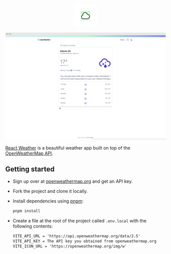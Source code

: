 <div align="center"> 
  <img height="72" width="72" src="./public/logo.svg" alt="App logo" />
</div>

![Landing page screenshot](./public/screenshot.png)

[React Weather](https://react-weather.denniskigen.com) is a beautiful weather app built on top of the [OpenWeatherMap API](https://openweathermap.org/api).

## Getting started

- Sign up over at [openweathermap.org](https://openweathermap.org) and get an API key.
- Fork the project and clone it locally.
- Install dependencies using [pnpm](https://pnpm.io/installation):

  ```sh
  pnpm install
  ```

- Create a file at the root of the project called `.env.local` with the following contents:

  ```
  VITE_API_URL = 'https://api.openweathermap.org/data/2.5'
  VITE_API_KEY = The API key you obtained from openweathermap.org
  VITE_ICON_URL = 'https://openweathermap.org/img/w'
  ```
